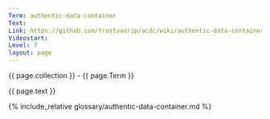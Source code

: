 ```yaml
---
Term: authentic-data-container
Text: 
Link: https://github.com/trustoverip/acdc/wiki/authentic-data-container.md
Videostart: 
Level: 7
layout: page
---
```


{{ page.collection }} - {{ page.Term }}

   {{ page.text }}

{% include_relative glossary/authentic-data-container.md %}
